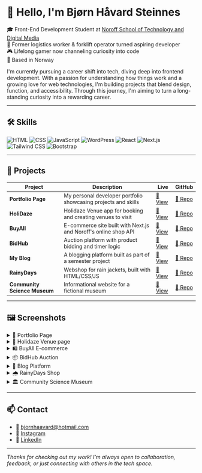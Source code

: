 # 👋 Hello, I'm Bjørn Håvard Steinnes

🎓 Front-End Development Student at [Noroff School of Technology and Digital Media](https://www.noroff.no/)  
🚜 Former logistics worker & forklift operator turned aspiring developer  
🎮 Lifelong gamer now channeling curiosity into code  
📍 Based in Norway

I'm currently pursuing a career shift into tech, diving deep into frontend development. With a passion for understanding how things work and a growing love for web technologies, I'm building projects that blend design, function, and accessibility. Through this journey, I'm aiming to turn a long-standing curiosity into a rewarding career.

---

## 🛠️ Skills

![HTML](https://img.shields.io/badge/HTML-E34F26?style=flat&logo=html5&logoColor=white)
![CSS](https://img.shields.io/badge/CSS-1572B6?style=flat&logo=css3&logoColor=white)
![JavaScript](https://img.shields.io/badge/JavaScript-F7DF1E?style=flat&logo=javascript&logoColor=black)
![WordPress](https://img.shields.io/badge/WordPress-21759B?style=flat&logo=wordpress&logoColor=white)
![React](https://img.shields.io/badge/React-20232a?style=flat&logo=react&logoColor=61DAFB)
![Next.js](https://img.shields.io/badge/Next.js-black?style=flat&logo=next.js&logoColor=white)
![Tailwind CSS](https://img.shields.io/badge/Tailwind_CSS-38B2AC?style=flat&logo=tailwind-css&logoColor=white)
![Bootstrap](https://img.shields.io/badge/Bootstrap-563D7C?style=flat&logo=bootstrap&logoColor=white)

---

## 🚀 Projects

| Project                      | Description                                                     | Live                                                                 | GitHub                                                                                 |
| ---------------------------- | --------------------------------------------------------------- | -------------------------------------------------------------------- | -------------------------------------------------------------------------------------- |
| **Portfolio Page**           | My personal developer portfolio showcasing projects and skills  | [🔗 View](https://bjornhaavard.github.io/Portfolio-2/)               | [📂 Repo](https://github.com/bjornhaavard/Portfolio-2)                                 |
| **HoliDaze**                 | Holidaze Venue app for booking and creating venues to visit     | [🔗 View](https://holidais.netlify.app/)                             | [📂 Repo](https://github.com/bjornhaavard/project-exam-2)                              |
| **BuyAll**                   | E-commerce site built with Next.js and Noroff's online shop API | [🔗 View](https://buyall.netlify.app/)                               | [📂 Repo](https://github.com/bjornhaavard/JS-framework-CA)                             |
| **BidHub**                   | Auction platform with product bidding and timer logic           | [🔗 View](https://magnificent-axolotl-a473b6.netlify.app/index.html) | [📂 Repo](https://github.com/bjornhaavard/BidHub)                                      |
| **My Blog**                  | A blogging platform built as part of a semester project         | [🔗 View](https://magnificent-axolotl-a473b6.netlify.app/index.html) | [📂 Repo](https://github.com/Noroff-FEU-Assignments/project-exam-1-bjornhaavard)       |
| **RainyDays**                | Webshop for rain jackets, built with HTML/CSS/JS                | [🔗 View](https://kind-wilson-46a5f7.netlify.app/)                   | [📂 Repo](https://github.com/Noroff-FEU-Assignments/cross-course-project-bjornhaavard) |
| **Community Science Museum** | Informational website for a fictional museum                    | [🔗 View](https://snazzy-conkies-f91116.netlify.app/)                | [📂 Repo](https://github.com/bjornhaavard/Community_science-museum)                    |

---

## 🖼️ Screenshots

<details>
  <summary>📸 Portfolio Page</summary>
  <img src="assets/Portfolio-screen.png" alt="Portfolio Screenshot" />
</details>

<details>
  <summary>📸 Holidaze Venue page</summary>
  <img src="assets/Holidaze.png" alt="Holidaze Screenshot" />
</details>

<details>
  <summary>🛍️ BuyAll E-commerce</summary>
  <img src="assets/BuyAll.png" alt="BuyAll Screenshot" />
</details>

<details>
  <summary>📦 BidHub Auction</summary>
  <img src="assets/BidHub.png" alt="BidHub Screenshot" />
</details>

<details>
  <summary>📝 Blog Platform</summary>
  <img src="assets/PewPewLife.png" alt="Blog Screenshot" />
</details>

<details>
  <summary>🌧️ RainyDays Shop</summary>
  <img src="assets/RainyDays.png" alt="RainyDays Screenshot" />
</details>

<details>
  <summary>🏛️ Community Science Museum</summary>
  <img src="assets/CSM.png" alt="Museum Screenshot" />
</details>

---

## 📫 Contact

- 📧 [bjornhaavard@hotmail.com](mailto:bjornhaavard@hotmail.com)
- 📸 [Instagram](https://www.instagram.com/bjornhaavardsteinnes/)
- 💼 [LinkedIn](https://www.linkedin.com/in/bj%C3%B8rn-h%C3%A5vard-steinnes-87333b21a/)

---

_Thanks for checking out my work! I’m always open to collaboration, feedback, or just connecting with others in the tech space._
